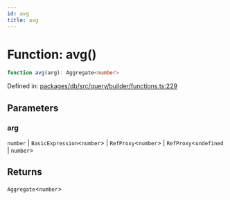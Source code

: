 ```yaml
---
id: avg
title: avg
---
```


<!-- DO NOT EDIT: this page is autogenerated from the type comments -->

# Function: avg()

```ts
function avg(arg): Aggregate<number>
```

Defined in: [packages/db/src/query/builder/functions.ts:229](https://github.com/TanStack/db/blob/main/packages/db/src/query/builder/functions.ts#L229)

## Parameters

### arg

`number` | `BasicExpression`\<`number`\> | `RefProxy`\<`number`\> | `RefProxy`\<`undefined` \| `number`\>

## Returns

`Aggregate`\<`number`\>
